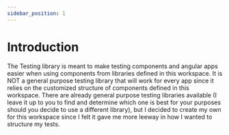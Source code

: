 ```yaml
---
sidebar_position: 1
---
```


# Introduction

The Testing library is meant to make testing components and angular apps easier
when using components from libraries defined in this workspace. It is NOT a 
general purpose testing library that will work for every app since it relies on
the customized structure of components defined in this workspace. There are 
already general purpose testing libraries available (I leave it up to you to 
find and determine which one is best for your purposes should you decide to use
a different library), but I decided to create my own for this workspace since I
felt it gave me more leeway in how I wanted to structure my tests.

